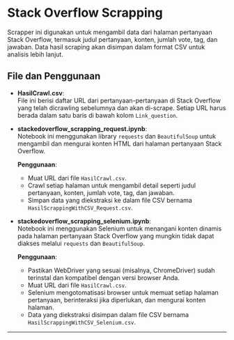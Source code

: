 # Stack Overflow Scrapping

Scrapper ini digunakan untuk mengambil data dari halaman pertanyaan Stack Overflow, termasuk judul pertanyaan, konten, jumlah vote, tag, dan jawaban. Data hasil scraping akan disimpan dalam format CSV untuk analisis lebih lanjut.

## File dan Penggunaan

- **HasilCrawl.csv**:  
  File ini berisi daftar URL dari pertanyaan-pertanyaan di Stack Overflow yang telah dicrawling sebelumnya dan akan di-scrape. Setiap URL harus berada dalam satu baris di bawah kolom `Link_question`.

- **stackedoverflow_scrapping_request.ipynb**:  
  Notebook ini menggunakan library `requests` dan `BeautifulSoup` untuk mengambil dan mengurai konten HTML dari halaman pertanyaan Stack Overflow.

  **Penggunaan**:
  - Muat URL dari file `HasilCrawl.csv`.
  - Crawl setiap halaman untuk mengambil detail seperti judul pertanyaan, konten, jumlah vote, tag, dan jawaban.
  - Simpan data yang diekstraksi ke dalam file CSV bernama `HasilScrappingWithCSV_Request.csv`.
 
- **stackedoverflow_scrapping_selenium.ipynb**:  
  Notebook ini menggunakan Selenium untuk menangani konten dinamis pada halaman pertanyaan Stack Overflow yang mungkin tidak dapat diakses melalui `requests` dan `BeautifulSoup`.

  **Penggunaan**:
  - Pastikan WebDriver yang sesuai (misalnya, ChromeDriver) sudah terinstal dan kompatibel dengan versi browser Anda.
  - Muat URL dari file `HasilCrawl.csv`.
  - Selenium mengotomatisasi browser untuk memuat setiap halaman pertanyaan, berinteraksi jika diperlukan, dan mengurai konten halaman.
  - Data yang diekstraksi disimpan dalam file CSV bernama `HasilScrappingWithCSV_Selenium.csv`.

---


